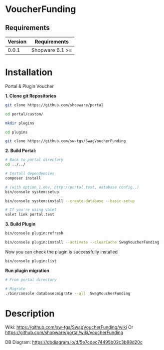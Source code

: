 # VoucherFunding


## Requirements

| Version 	| Requirements               	|
|---------	|----------------------------	|
| 0.0.1    	| Shopware 6.1 >=	            |


# Installation

Portal & Plugin Voucher

**1. Clone git Repositories**

```bash
git clone https://github.com/shopware/portal

cd portal/custom/

mkdir plugins 

cd plugins

git clone https://github.com/sw-tgs/SwagVoucherFunding
```

**2. Build Portal:**

```bash
# Back to portal directory
cd ../../

# Install dependencies
composer install

# (with option 1.dev, http://portal.test, database config..)
bin/console system:setup 

bin/console system:install --create-database --basic-setup

# If you're using valet
valet link portal.test
```

**3. Build Plugin**

```bash
bin/console plugin:refresh

bin/console plugin:install --activate --clearCache SwagVoucherFunding
```

Now you can check the plugin is successfully installed

```bash
bin/console plugin:list
```

**Run plugin migration**

```bash
# From portal directory

# Migrate
./bin/console database:migrate --all  SwagVoucherFunding

```

# Description

Wiki: https://github.com/sw-tgs/SwagVoucherFunding/wiki Or https://github.com/shopware/portal/wiki/voucherFunding

DB Diagram: https://dbdiagram.io/d/5e7cdec74495b02c3b88d20c
